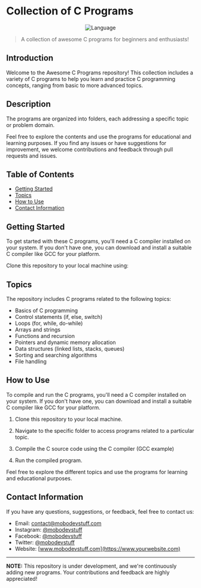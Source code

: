 # Collection of C Programs

<p align="center">
  <img src="https://img.shields.io/badge/language-C-blue.svg" alt="Language">
</p>

> A collection of awesome C programs for beginners and enthusiasts!

## Introduction

Welcome to the Awesome C Programs repository! This collection includes a variety of C programs to help you learn and practice C programming concepts, ranging from basic to more advanced topics.


## Description

The programs are organized into folders, each addressing a specific topic or problem domain.

Feel free to explore the contents and use the programs for educational and learning purposes. If you find any issues or have suggestions for improvement, we welcome contributions and feedback through pull requests and issues.

## Table of Contents

- [Getting Started](#getting-started)
- [Topics](#topics)
- [How to Use](#how-to-use)
- [Contact Information](#contact-information)

## Getting Started

To get started with these C programs, you'll need a C compiler installed on your system. If you don't have one, you can download and install a suitable C compiler like GCC for your platform.

Clone this repository to your local machine using:



## Topics

The repository includes C programs related to the following topics:

- Basics of C programming
- Control statements (if, else, switch)
- Loops (for, while, do-while)
- Arrays and strings
- Functions and recursion
- Pointers and dynamic memory allocation
- Data structures (linked lists, stacks, queues)
- Sorting and searching algorithms
- File handling

## How to Use

To compile and run the C programs, you'll need a C compiler installed on your system. If you don't have one, you can download and install a suitable C compiler like GCC for your platform.

1. Clone this repository to your local machine.

2. Navigate to the specific folder to access programs related to a particular topic.

3. Compile the C source code using the C compiler (GCC example)

4. Run the compiled program.


Feel free to explore the different topics and use the programs for learning and educational purposes.

## Contact Information

If you have any questions, suggestions, or feedback, feel free to contact us:

- Email: contact@mobodevstuff.com
- Instagram: [@mobodevstuff](https://www.instagram.com/mobodevstuff/)
- Facebook: [@mobodevstuff](https://www.facebook.com/profile.php?id=100092560937469)
- Twitter: [@mobodevstuff](https://twitter.com/MoboDevStuff)
- Website: [www.mobodevstuff.com](https://www.yourwebsite.com)


---
**NOTE:** This repository is under development, and we're continuously adding new programs. Your contributions and feedback are highly appreciated!


